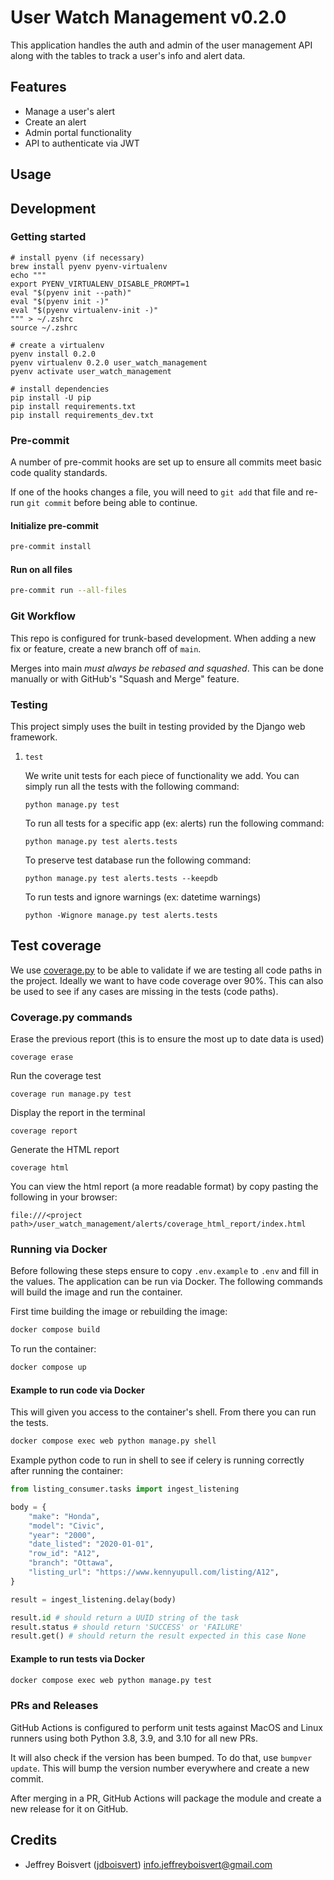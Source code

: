 # User Watch Management v0.2.0
This application handles the auth and admin of the user management API along with the tables to track a user's info and alert data.

## Features

- Manage a user's alert
- Create an alert
- Admin portal functionality
- API to authenticate via JWT

## Usage

## Development

### Getting started

```shell
# install pyenv (if necessary)
brew install pyenv pyenv-virtualenv
echo """
export PYENV_VIRTUALENV_DISABLE_PROMPT=1
eval "$(pyenv init --path)"
eval "$(pyenv init -)"
eval "$(pyenv virtualenv-init -)"
""" > ~/.zshrc
source ~/.zshrc

# create a virtualenv
pyenv install 0.2.0
pyenv virtualenv 0.2.0 user_watch_management
pyenv activate user_watch_management

# install dependencies
pip install -U pip
pip install requirements.txt
pip install requirements_dev.txt
```

### Pre-commit

A number of pre-commit hooks are set up to ensure all commits meet basic code quality standards.

If one of the hooks changes a file, you will need to `git add` that file and re-run `git commit` before being able to continue.

#### Initialize pre-commit
```bash
pre-commit install
```

#### Run on all files
```bash
pre-commit run --all-files
```


### Git Workflow

This repo is configured for trunk-based development. When adding a new fix or feature, create a new branch off of `main`.

Merges into main _must always be rebased and squashed_. This can be done manually or with GitHub's "Squash and Merge" feature.

### Testing

This project simply uses the built in testing provided by the Django web framework.

1. `test`

    We write unit tests for each piece of functionality we add. You can simply run all the tests with the following command:

    ```
    python manage.py test
    ```

    To run all tests for a specific app (ex: alerts) run the following command:

    ```
    python manage.py test alerts.tests
    ```

    To preserve test database run the following command:

    ```
    python manage.py test alerts.tests --keepdb
    ```

    To run tests and ignore warnings (ex: datetime warnings)

    ```
    python -Wignore manage.py test alerts.tests
    ```

## Test coverage

We use [coverage.py](https://github.com/nedbat/coveragepy) to be able to validate if we are testing all code paths in the project. Ideally we want to have code coverage over 90%. This can also be used to see if any cases are missing in the tests (code paths).

### Coverage.py commands

Erase the previous report (this is to ensure the most up to date data is used)

```
coverage erase
```

Run the coverage test

```
coverage run manage.py test
```

Display the report in the terminal

```
coverage report
```

Generate the HTML report

```
coverage html
```

You can view the html report (a more readable format) by copy pasting the following in your browser:

```
file:///<project path>/user_watch_management/alerts/coverage_html_report/index.html
```

### Running via Docker

Before following these steps ensure to copy `.env.example` to `.env` and fill in the values.
The application can be run via Docker. The following commands will build the image and run the container.

First time building the image or rebuilding the image:
```bash
docker compose build
```
To run the container:
```bash
docker compose up
```

#### Example to run code via Docker
This will given you access to the container's shell. From there you can run the tests.
```bash
docker compose exec web python manage.py shell
```
Example python code to run in shell to see if celery is running correctly after running the container:
```python
from listing_consumer.tasks import ingest_listening

body = {
    "make": "Honda",
    "model": "Civic",
    "year": "2000",
    "date_listed": "2020-01-01",
    "row_id": "A12",
    "branch": "Ottawa",
    "listing_url": "https://www.kennyupull.com/listing/A12",
}

result = ingest_listening.delay(body)

result.id # should return a UUID string of the task
result.status # should return 'SUCCESS' or 'FAILURE'
result.get() # should return the result expected in this case None
```

#### Example to run tests via Docker
```bash
docker compose exec web python manage.py test
```

### PRs and Releases

GitHub Actions is configured to perform unit tests against MacOS and Linux runners using both Python 3.8, 3.9, and 3.10 for all new PRs.

It will also check if the version has been bumped. To do that, use `bumpver update`. This will bump the version number everywhere and create a new commit.

After merging in a PR, GitHub Actions will package the module and create a new release for it on GitHub.

## Credits

- Jeffrey Boisvert ([jdboisvert](https://github.com/jdboisvert)) [info.jeffreyboisvert@gmail.com](mailto:info.jeffreyboisvert@gmail.com)
